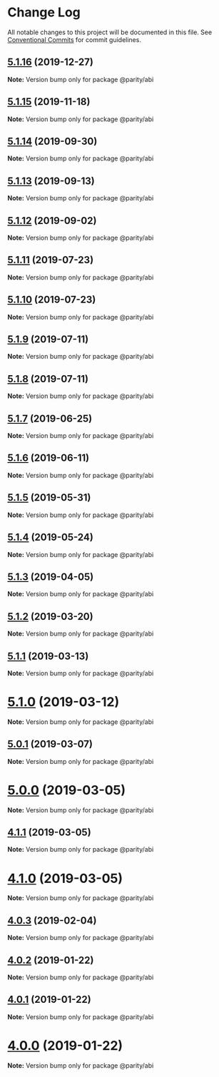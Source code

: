 # Change Log

All notable changes to this project will be documented in this file.
See [Conventional Commits](https://conventionalcommits.org) for commit guidelines.

## [5.1.16](https://github.com/paritytech/js-libs/tree/master/packages/abi/compare/v5.1.15...v5.1.16) (2019-12-27)

**Note:** Version bump only for package @parity/abi





## [5.1.15](https://github.com/paritytech/js-libs/tree/master/packages/abi/compare/v5.1.14...v5.1.15) (2019-11-18)

**Note:** Version bump only for package @parity/abi





## [5.1.14](https://github.com/paritytech/js-libs/tree/master/packages/abi/compare/v5.1.13...v5.1.14) (2019-09-30)

**Note:** Version bump only for package @parity/abi





## [5.1.13](https://github.com/paritytech/js-libs/tree/master/packages/abi/compare/v5.1.12...v5.1.13) (2019-09-13)

**Note:** Version bump only for package @parity/abi





## [5.1.12](https://github.com/paritytech/js-libs/tree/master/packages/abi/compare/v5.1.11...v5.1.12) (2019-09-02)

**Note:** Version bump only for package @parity/abi





## [5.1.11](https://github.com/paritytech/js-libs/tree/master/packages/abi/compare/v5.1.10...v5.1.11) (2019-07-23)

**Note:** Version bump only for package @parity/abi





## [5.1.10](https://github.com/paritytech/js-libs/tree/master/packages/abi/compare/v5.1.9...v5.1.10) (2019-07-23)

**Note:** Version bump only for package @parity/abi





## [5.1.9](https://github.com/paritytech/js-libs/tree/master/packages/abi/compare/v5.1.8...v5.1.9) (2019-07-11)

**Note:** Version bump only for package @parity/abi





## [5.1.8](https://github.com/paritytech/js-libs/tree/master/packages/abi/compare/v5.1.7...v5.1.8) (2019-07-11)

**Note:** Version bump only for package @parity/abi





## [5.1.7](https://github.com/paritytech/js-libs/tree/master/packages/abi/compare/v5.1.6...v5.1.7) (2019-06-25)

**Note:** Version bump only for package @parity/abi





## [5.1.6](https://github.com/paritytech/js-libs/tree/master/packages/abi/compare/v5.1.5...v5.1.6) (2019-06-11)

**Note:** Version bump only for package @parity/abi





## [5.1.5](https://github.com/paritytech/js-libs/tree/master/packages/abi/compare/v5.1.4...v5.1.5) (2019-05-31)

**Note:** Version bump only for package @parity/abi





## [5.1.4](https://github.com/paritytech/js-libs/tree/master/packages/abi/compare/v5.1.3...v5.1.4) (2019-05-24)

**Note:** Version bump only for package @parity/abi





## [5.1.3](https://github.com/paritytech/js-libs/tree/master/packages/abi/compare/v5.1.2...v5.1.3) (2019-04-05)

**Note:** Version bump only for package @parity/abi





## [5.1.2](https://github.com/paritytech/js-libs/tree/master/packages/abi/compare/v5.1.1...v5.1.2) (2019-03-20)

**Note:** Version bump only for package @parity/abi





## [5.1.1](https://github.com/paritytech/js-libs/tree/master/packages/abi/compare/v5.1.0...v5.1.1) (2019-03-13)

**Note:** Version bump only for package @parity/abi





# [5.1.0](https://github.com/paritytech/js-libs/tree/master/packages/abi/compare/v5.0.1...v5.1.0) (2019-03-12)

**Note:** Version bump only for package @parity/abi





## [5.0.1](https://github.com/paritytech/js-libs/tree/master/packages/abi/compare/v5.0.0...v5.0.1) (2019-03-07)

**Note:** Version bump only for package @parity/abi





# [5.0.0](https://github.com/paritytech/js-libs/tree/master/packages/abi/compare/v4.1.1...v5.0.0) (2019-03-05)

**Note:** Version bump only for package @parity/abi





## [4.1.1](https://github.com/paritytech/js-libs/tree/master/packages/abi/compare/v4.1.0...v4.1.1) (2019-03-05)

**Note:** Version bump only for package @parity/abi





# [4.1.0](https://github.com/paritytech/js-libs/tree/master/packages/abi/compare/v4.0.3...v4.1.0) (2019-03-05)

**Note:** Version bump only for package @parity/abi





## [4.0.3](https://github.com/paritytech/js-libs/tree/master/packages/abi/compare/v4.0.2...v4.0.3) (2019-02-04)

**Note:** Version bump only for package @parity/abi





## [4.0.2](https://github.com/paritytech/js-libs/tree/master/packages/abi/compare/v4.0.1...v4.0.2) (2019-01-22)

**Note:** Version bump only for package @parity/abi





## [4.0.1](https://github.com/paritytech/js-libs/tree/master/packages/abi/compare/v4.0.0...v4.0.1) (2019-01-22)

**Note:** Version bump only for package @parity/abi





# [4.0.0](https://github.com/paritytech/js-libs/tree/master/packages/abi/compare/v3.0.31...v4.0.0) (2019-01-22)

**Note:** Version bump only for package @parity/abi
